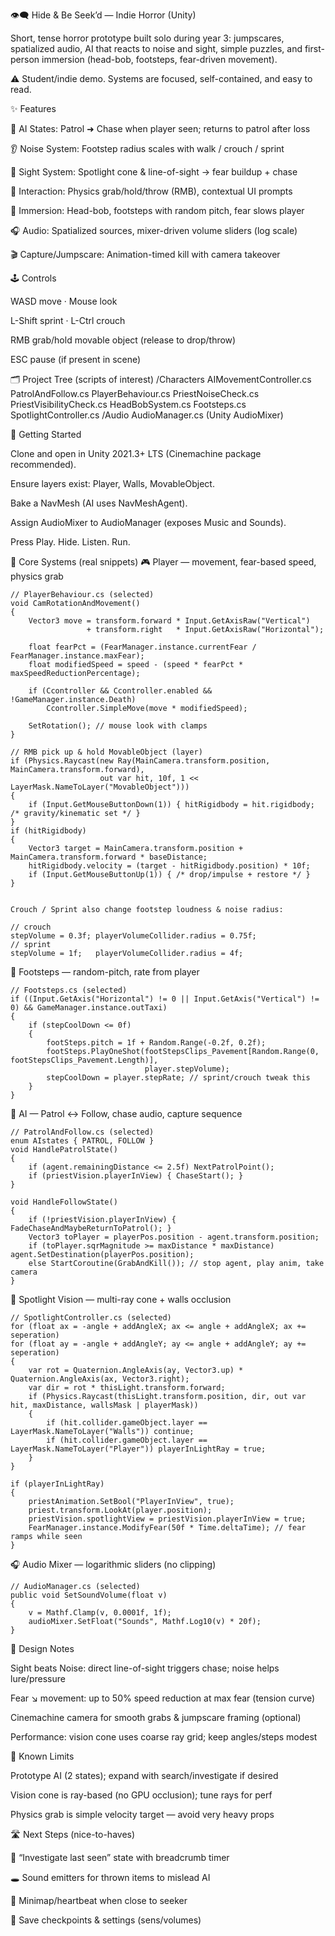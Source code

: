 👁️‍🗨️ Hide & Be Seek’d — Indie Horror (Unity)












Short, tense horror prototype built solo during year 3: jumpscares, spatialized audio, AI that reacts to noise and sight, simple puzzles, and first-person immersion (head-bob, footsteps, fear-driven movement).

⚠️ Student/indie demo. Systems are focused, self-contained, and easy to read.

✨ Features

🧠 AI States: Patrol ➜ Chase when player seen; returns to patrol after loss

👂 Noise System: Footstep radius scales with walk / crouch / sprint

👀 Sight System: Spotlight cone & line-of-sight → fear buildup + chase

🧳 Interaction: Physics grab/hold/throw (RMB), contextual UI prompts

🫨 Immersion: Head-bob, footsteps with random pitch, fear slows player

🎧 Audio: Spatialized sources, mixer-driven volume sliders (log scale)

🎬 Capture/Jumpscare: Animation-timed kill with camera takeover

🕹️ Controls

WASD move · Mouse look

L-Shift sprint · L-Ctrl crouch

RMB grab/hold movable object (release to drop/throw)

ESC pause (if present in scene)

🗂️ Project Tree (scripts of interest)
/Characters
  AIMovementController.cs
  PatrolAndFollow.cs
  PlayerBehaviour.cs
  PriestNoiseCheck.cs
  PriestVisibilityCheck.cs
  HeadBobSystem.cs
  Footsteps.cs
  SpotlightController.cs
/Audio
  AudioManager.cs   (Unity AudioMixer)

🚀 Getting Started

Clone and open in Unity 2021.3+ LTS (Cinemachine package recommended).

Ensure layers exist: Player, Walls, MovableObject.

Bake a NavMesh (AI uses NavMeshAgent).

Assign AudioMixer to AudioManager (exposes Music and Sounds).

Press Play. Hide. Listen. Run.

🧩 Core Systems (real snippets)
🎮 Player — movement, fear-based speed, physics grab
```
// PlayerBehaviour.cs (selected)
void CamRotationAndMovement()
{
    Vector3 move = transform.forward * Input.GetAxisRaw("Vertical")
                 + transform.right   * Input.GetAxisRaw("Horizontal");

    float fearPct = (FearManager.instance.currentFear / FearManager.instance.maxFear);
    float modifiedSpeed = speed - (speed * fearPct * maxSpeedReductionPercentage);

    if (Ccontroller && Ccontroller.enabled && !GameManager.instance.Death)
        Ccontroller.SimpleMove(move * modifiedSpeed);

    SetRotation(); // mouse look with clamps
}

// RMB pick up & hold MovableObject (layer)
if (Physics.Raycast(new Ray(MainCamera.transform.position, MainCamera.transform.forward),
                    out var hit, 10f, 1 << LayerMask.NameToLayer("MovableObject")))
{
    if (Input.GetMouseButtonDown(1)) { hitRigidbody = hit.rigidbody; /* gravity/kinematic set */ }
}
if (hitRigidbody)
{
    Vector3 target = MainCamera.transform.position + MainCamera.transform.forward * baseDistance;
    hitRigidbody.velocity = (target - hitRigidbody.position) * 10f;
    if (Input.GetMouseButtonUp(1)) { /* drop/impulse + restore */ }
}


Crouch / Sprint also change footstep loudness & noise radius:

// crouch
stepVolume = 0.3f; playerVolumeCollider.radius = 0.75f;
// sprint
stepVolume = 1f;   playerVolumeCollider.radius = 4f;
```

👣 Footsteps — random-pitch, rate from player
```
// Footsteps.cs (selected)
if ((Input.GetAxis("Horizontal") != 0 || Input.GetAxis("Vertical") != 0) && GameManager.instance.outTaxi)
{
    if (stepCoolDown <= 0f)
    {
        footSteps.pitch = 1f + Random.Range(-0.2f, 0.2f);
        footSteps.PlayOneShot(footStepsClips_Pavement[Random.Range(0, footStepsClips_Pavement.Length)],
                              player.stepVolume);
        stepCoolDown = player.stepRate; // sprint/crouch tweak this
    }
}
```
🧠 AI — Patrol ↔ Follow, chase audio, capture sequence
```
// PatrolAndFollow.cs (selected)
enum AIstates { PATROL, FOLLOW }
void HandlePatrolState()
{
    if (agent.remainingDistance <= 2.5f) NextPatrolPoint();
    if (priestVision.playerInView) { ChaseStart(); }
}

void HandleFollowState()
{
    if (!priestVision.playerInView) { FadeChaseAndMaybeReturnToPatrol(); }
    Vector3 toPlayer = playerPos.position - agent.transform.position;
    if (toPlayer.sqrMagnitude >= maxDistance * maxDistance) agent.SetDestination(playerPos.position);
    else StartCoroutine(GrabAndKill()); // stop agent, play anim, take camera
}
```
🔦 Spotlight Vision — multi-ray cone + walls occlusion
```
// SpotlightController.cs (selected)
for (float ax = -angle + addAngleX; ax <= angle + addAngleX; ax += seperation)
for (float ay = -angle + addAngleY; ay <= angle + addAngleY; ay += seperation)
{
    var rot = Quaternion.AngleAxis(ay, Vector3.up) * Quaternion.AngleAxis(ax, Vector3.right);
    var dir = rot * thisLight.transform.forward;
    if (Physics.Raycast(thisLight.transform.position, dir, out var hit, maxDistance, wallsMask | playerMask))
    {
        if (hit.collider.gameObject.layer == LayerMask.NameToLayer("Walls")) continue;
        if (hit.collider.gameObject.layer == LayerMask.NameToLayer("Player")) playerInLightRay = true;
    }
}

if (playerInLightRay)
{
    priestAnimation.SetBool("PlayerInView", true);
    priest.transform.LookAt(player.position);
    priestVision.spotlightView = priestVision.playerInView = true;
    FearManager.instance.ModifyFear(50f * Time.deltaTime); // fear ramps while seen
}
```
🎧 Audio Mixer — logarithmic sliders (no clipping)
```
// AudioManager.cs (selected)
public void SetSoundVolume(float v)
{
    v = Mathf.Clamp(v, 0.0001f, 1f);
    audioMixer.SetFloat("Sounds", Mathf.Log10(v) * 20f);
}
```
🧠 Design Notes

Sight beats Noise: direct line-of-sight triggers chase; noise helps lure/pressure

Fear ↘ movement: up to 50% speed reduction at max fear (tension curve)

Cinemachine camera for smooth grabs & jumpscare framing (optional)

Performance: vision cone uses coarse ray grid; keep angles/steps modest

🐞 Known Limits

Prototype AI (2 states); expand with search/investigate if desired

Vision cone is ray-based (no GPU occlusion); tune rays for perf

Physics grab is simple velocity target — avoid very heavy props

🛣️ Next Steps (nice-to-haves)

🔎 “Investigate last seen” state with breadcrumb timer

🕳️ Sound emitters for thrown items to mislead AI

🧭 Minimap/heartbeat when close to seeker

💾 Save checkpoints & settings (sens/volumes)
